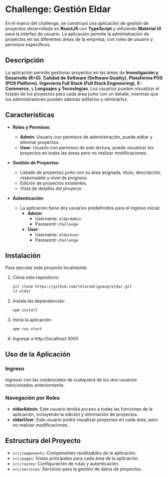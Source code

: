 # Challenge: Gestión Eldar

En el marco del challenge, se construyó una aplicación de gestión de proyectos desarrollada en **ReactJS** con **TypeScript** y utilizando **Material UI** para la interfaz de usuario. La aplicación permite la administración de proyectos en las diferentes áreas de la empresa, con roles de usuario y permisos específicos.

## Descripción

La aplicación permite gestionar proyectos en las áreas de **Investigación y Desarrollo (R+D)**, **Calidad de Software (Software Quality)**, **Plataforma POS (POS Platform)**, **Ingeniería Full Stack (Full Stack Engineering)**, **E-Commerce**, y **Lenguajes y Tecnologías**. Los usuarios pueden visualizar el listado de los proyectos para cada área junto con un detalle, mientras que los administradores pueden además editarlos y eliminarlos.

## Características

- **Roles y Permisos**:
  - **Admin**: Usuario con permisos de administración, puede editar y eliminar proyectos.
  - **User**: Usuario con permisos de solo lectura, puede visualizar los proyectos en todas las áreas pero no realizar modificaciones.
  
- **Gestión de Proyectos**:
  - Listado de proyectos junto con su área asignada, título, descripción, responsable y nivel de progreso.
  - Edición de proyectos existentes.
  - Vista de detalles del proyecto.
  
- **Autenticación**:
  - La aplicación tiene dos usuarios predefinidos para el ingreso inicial:
    - **Admin**:
      - Username: `eldarAdmin`
      - Password: `challenge`
    - **User**:
      - Username: `eldarUser`
      - Password: `challenge`

## Instalación

Para ejecutar este proyecto localmente:

1. Clona este repositorio:
   ```bash
   git clone https://github.com/lolarodriguezp/eldar.git
   cd eldar
2. Instala las dependencias:
    ```bash
    npm install

3. Inicia la aplicación:
    ```bash
    npm run start
    
4. Ingresar a http://localhost:3000

## Uso de la Aplicación

### Ingreso

Ingresar con las credenciales de cualquiera de los dos usuarios mencionados anteriormente.

### Navegación por Roles

- **eldarAdmin**: Este usuario tendrá acceso a todas las funciones de la aplicación, incluyendo la edición y eliminación de proyectos.
- **eldarUser**: Este usuario podrá visualizar proyectos en cada área, pero no realizar modificaciones.

## Estructura del Proyecto

- `src/components`: Componentes reutilizables de la aplicación.
- `src/pages`: Vistas principales para cada área de la aplicación.
- `src/routes`: Configuración de rutas y autenticación.
- `src/services`: Servicios para la gestión de datos de proyectos.
